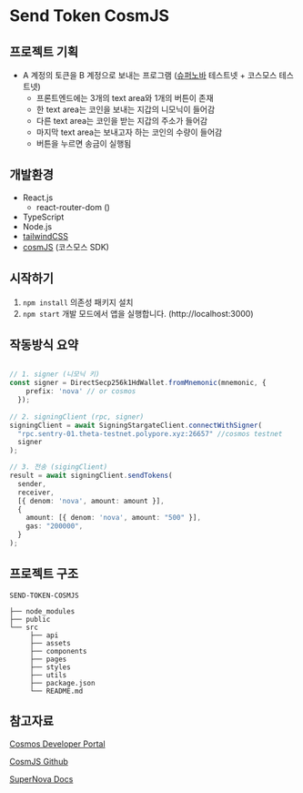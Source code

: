 # Send Token CosmJS

## 프로젝트 기획
- A 계정의 토큰을 B 계정으로 보내는 프로그램 ([슈퍼노바](https://docs.supernovaprotocol.xyz/) 테스트넷 + 코스모스 테스트넷)
  - 프론트엔드에는 3개의 text area와 1개의 버튼이 존재
  - 한 text area는 코인을 보내는 지갑의 니모닉이 들어감
  - 다른 text area는 코인을 받는 지갑의 주소가 들어감
  - 마지막 text area는 보내고자 하는 코인의 수량이 들어감
  - 버튼을 누르면 송금이 실행됨



## 개발환경
- React.js
  - react-router-dom ()
- TypeScript
- Node.js 
- [tailwindCSS](https://tailwindcss.com)
- [cosmJS](https://github.com/cosmos/cosmjs) (코스모스 SDK)


## 시작하기

1. ```npm install``` 의존성 패키지 설치
2. ```npm start``` 개발 모드에서 앱을 실행합니다. (http://localhost:3000)

## 작동방식 요약
```typescript

// 1. signer (니모닉 키)
const signer = DirectSecp256k1HdWallet.fromMnemonic(mnemonic, {
    prefix: 'nova' // or cosmos
  });
  
// 2. signingClient (rpc, signer)
signingClient = await SigningStargateClient.connectWithSigner(
  "rpc.sentry-01.theta-testnet.polypore.xyz:26657" //cosmos testnet
  signer
);

// 3. 전송 (sigingClient)
result = await signingClient.sendTokens(
  sender,
  receiver,
  [{ denom: 'nova', amount: amount }],
  {
    amount: [{ denom: 'nova', amount: "500" }],
    gas: "200000",
  }
);    
```

## 프로젝트 구조
```
SEND-TOKEN-COSMJS

├── node_modules
├── public
└── src 
     ├── api
     ├── assets
     ├── components
     ├── pages
     ├── styles
     ├── utils
     ├── package.json
     └── README.md
```

## 참고자료

[Cosmos Developer Portal](https://tutorials.cosmos.network/)

[CosmJS Github](https://github.com/cosmos/cosmjs)

[SuperNova Docs](https://docs.supernovaprotocol.xyz/)




